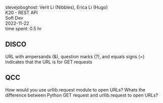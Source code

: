 stevejobsghost: Verit Li (Nibbles), Erica Li (Hugo)  
K20 - REST API  
Soft Dev  
2022-11-22  
time spent: 0.5 hr  

## DISCO 
URL with ampersands (&), question marks (?), and equals signs (=) indicates that the URL is for GET requests 

## QCC
How would you use urllib.request module to open URLs?
Whats the difference between Python GET request and urllib.request to open URLs? 

